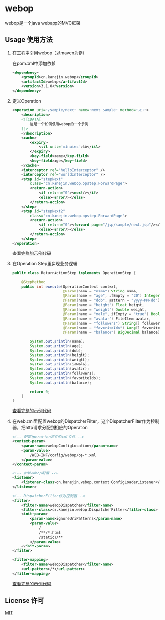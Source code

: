 # webop
webop是一个java webapp的MVC框架


## Usage 使用方法
1. 在工程中引用webop（以maven为例）

    在pom.xml中添加依赖
    ```xml
    <dependency>
        <groupId>cn.kanejin.webop</groupId>
        <artifactId>webop</artifactId>
        <version>3.1.0</version>
    </dependency>
    ```

2. 定义Operation
    ```xml
    <operation uri="/sample/next" name="Next Sample" method="GET">
        <description>
        <![CDATA[
            这是一个如何使用webop的一个示例
        ]]>
        </description>
        <cache>
            <expiry>
                <ttl unit="minutes">30</ttl>
            </expiry>
            <key-field>name</key-field>
            <key-field>age</key-field>
        </cache>
        <interceptor ref="helloInterceptor" />
        <interceptor ref="worldInterceptor" />
        <step id="stepNext"
            class="cn.kanejin.webop.opstep.ForwardPage">
            <return-action>
                <if return="0"><next/></if>
                <else><error/></else>
            </return-action>
        </step>
        <step id="stepNext2"
            class="cn.kanejin.webop.opstep.ForwardPage">
            <return-action>
                <if return="0"><forward page="/jsp/sample/next.jsp"/></if>
                <else><error/></else>
            </return-action>
        </step>
    </operation>
    ```
    [查看完整的示例代码](https://github.com/KaneJinCN/webop/blob/master/webop-sample/src/main/webapp/WEB-INF/config/webop/op-sample.xml)

3. 在Operation Step里实现业务逻辑
    ```java
    public class ReturnActionStep implements OperationStep {
    
        @StepMethod
        public int execute(OperationContext context,
                           @Param(name = "name") String name,
                           @Param(name = "age", ifEmpty = "20") Integer age,
                           @Param(name = "dob", pattern = "yyyy-MM-dd") Date dob,
                           @Param(name = "height") Float height,
                           @Param(name = "weight") Double weight,
                           @Param(name = "male", ifEmpty = "true") Boolean isMale,
                           @Param(name = "avatar") FileItem avatar,
                           @Param(name = "followers") String[] followers,
                           @Param(name = "favoriteIds") Long[] favoriteIds,
                           @Param(name = "balance") BigDecimal balance) {
    
            System.out.println(name);
            System.out.println(age);
            System.out.println(dob);
            System.out.println(height);
            System.out.println(weight);
            System.out.println(isMale);
            System.out.println(avatar);
            System.out.println(followers);
            System.out.println(favoriteIds);
            System.out.println(balance);
    
            return 0;
        }
    }
    ```

    [查看完整的示例代码](https://github.com/KaneJinCN/webop/blob/master/webop-sample/src/main/java/cn/kanejin/webop/sample/opstep/ReturnActionStep.java)
    
4. 在web.xml里配置webop的DispatcherFilter，这个DispatcherFilter作为控制器，把http请求分配到相应的Operation

    ```xml
    <!-- 配置Operation定义的xml文件 -->
    <context-param>
        <param-name>webopConfigLocation</param-name>
        <param-value>
            /WEB-INF/config/webop/op-*.xml
        </param-value>
    </context-param>

    <!-- 加载webop配置 -->
    <listener>
        <listener-class>cn.kanejin.webop.context.ConfigLoaderListener</listener-class>
    </listener>

    <!-- DispatcherFilter作为控制器 -->
    <filter>
        <filter-name>webopDispatcher</filter-name>
        <filter-class>cn.kanejin.webop.DispatcherFilter</filter-class>
        <init-param>
            <param-name>ignoreUriPatterns</param-name>
            <param-value>
                /
                /**/*.html
                /statics/**
            </param-value>
        </init-param>
    </filter>

    <filter-mapping>
        <filter-name>webopDispatcher</filter-name>
        <url-pattern>/*</url-pattern>
    </filter-mapping>
    ```

    [查看完整的示例代码](https://github.com/KaneJinCN/webop/blob/master/webop-sample/src/main/webapp/WEB-INF/web.xml)

## License 许可
[MIT](https://github.com/KaneJinCN/webop/blob/master/LICENSE)
